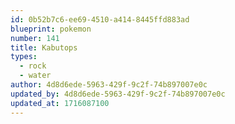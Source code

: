 ```yaml
---
id: 0b52b7c6-ee69-4510-a414-8445ffd883ad
blueprint: pokemon
number: 141
title: Kabutops
types:
  - rock
  - water
author: 4d8d6ede-5963-429f-9c2f-74b897007e0c
updated_by: 4d8d6ede-5963-429f-9c2f-74b897007e0c
updated_at: 1716087100
---
```

